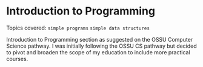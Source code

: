 # Introduction to Programming

Topics covered: `simple programs` `simple data structures`

Introduction to Programming section as suggested on the OSSU Computer Science pathway. I was initially following the OSSU CS pathway but decided to pivot and broaden the scope of my education to include more practical courses. 
